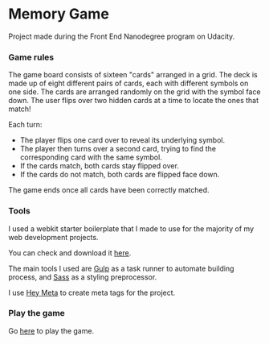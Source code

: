 # Memory Game

Project made during the Front End Nanodegree program on Udacity.

### Game rules
The game board consists of sixteen "cards" arranged in a grid. The deck is made up of eight different pairs of cards, each with different symbols on one side. The cards are arranged randomly on the grid with the symbol face down. The user flips over two hidden cards at a time to locate the ones that match!

Each turn:

* The player flips one card over to reveal its underlying symbol.
* The player then turns over a second card, trying to find the corresponding card with the same symbol.
* If the cards match, both cards stay flipped over.
* If the cards do not match, both cards are flipped face down.

The game ends once all cards have been correctly matched.


### Tools
I used a webkit starter boilerplate that I made to use for the majority of my web development projects.

You can check and download it [here](https://github.com/MarkoNikolajevic/webkit-boilerplate).

The main tools I used are [Gulp](https://gulpjs.com/) as a task runner to automate building process, and [Sass](http://sass-lang.com/) as a styling preprocessor.

I use [Hey Meta](http://www.heymeta.com/) to create meta tags for the project.

### Play the game
Go [here](http://markonikolajevic.com/memory-game/) to play the game.
